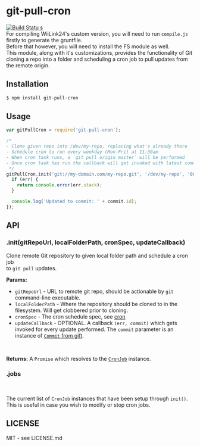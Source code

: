 # git-pull-cron<br>

[![Build Statu<br>s](https://secure.travis-ci.org/hiddentao/git-pull-cron.png)](http://travis-ci.org/hiddentao/git-pull-cron)<br>
For compiling WiiLink24's custom version, you will need to run ```compile.js``` firstly to generate the gruntfile.<br>
Before that however, you will need to install the FS module as well.<br>
This module, along with it's customizations, provides the functionality of Git cloning a repo into a folder and scheduling a cron job to pull updates from the remote origin.<br>
## Installation<br>
```bash
$ npm install git-pull-cron
```
## Usage<br>
```javascript
var gitPullCron = require('git-pull-cron');

/*
- Clone given repo into /dev/my-repo, replacing what's already there
- Schedule cron to run every weekday (Mon-Fri) at 11:30am
- When cron task runs, a `git pull origin master` will be performed
- Once cron task has run the callback will get invoked with latest commit info
 */
gitPullCron.init('git://my-domain.com/my-repo.git', '/dev/my-repo', '00 30 11 * * 1-5', function(err, commit) {
  if (err) {
    return console.error(err.stack);
  }

  console.log('Updated to commit: ' + commit.id);
});
```
## API<br>
### .init(gitRepoUrl, localFolderPath, cronSpec, updateCallback)
Clone remote Git repository to given local folder path and schedule a cron job <br>
to `git pull` updates.<br>

**Params:**<br>

  * `gitRepoUrl` - URL to remote git repo, should be actionable by `git` command-line executable.
  * `localFolderPath` - Where the repository should be cloned to in the filesystem. Will get clobbered prior to cloning.
  * `cronSpec` - The cron schedule spec, see [cron](https://www.npmjs.org/package/cron)
  * `updateCallback` - OPTIONAL. A callback `(err, commit)` which gets invoked for every update performed. The `commit` parameter is an instance of [`Commit` from gift](https://www.npmjs.org/package/gift).
<br>

**Returns:** A `Promise` which resolves to the [`CronJob`](https://www.npmjs.org/package/cron) instance.

### .jobs
<br>


The current list of ``CronJob`` instances that have been setup through ``init()``. <br>
This is useful in case you wish to modify or stop cron jobs.<br>


## LICENSE
MIT - see LICENSE.md
<br>
